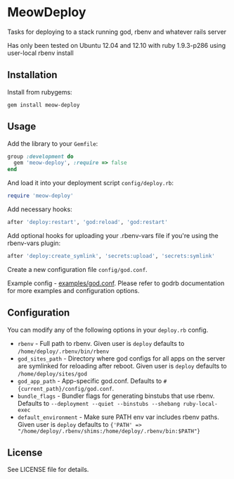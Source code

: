 # MeowDeploy

Tasks for deploying to a stack running god, rbenv and whatever rails server

Has only been tested on Ubuntu 12.04 and 12.10 with ruby 1.9.3-p286 using user-local rbenv install

## Installation

Install from rubygems:

```
gem install meow-deploy
```

## Usage

Add the library to your `Gemfile`:

```ruby
group :development do
  gem 'meow-deploy', :require => false
end
```

And load it into your deployment script `config/deploy.rb`:

```ruby
require 'meow-deploy'
```

Add necessary hooks:

```ruby
after 'deploy:restart', 'god:reload', 'god:restart'
```

Add optional hooks for uploading your .rbenv-vars file if you're using the rbenv-vars plugin:

```ruby
after 'deploy:create_symlink', 'secrets:upload', 'secrets:symlink'
```

Create a new configuration file `config/god.conf`.

Example config - [examples/god.conf](https://github.com/krisrang/meow-deploy/blob/master/examples/god.conf).
Please refer to godrb documentation for more examples and configuration options.

## Configuration

You can modify any of the following options in your `deploy.rb` config.

- `rbenv` - Full path to rbenv. Given user is `deploy` defaults to `/home/deploy/.rbenv/bin/rbenv`
- `god_sites_path` - Directory where god configs for all apps on the server are symlinked for reloading after reboot. Given user is `deploy` defaults to `/home/deploy/sites/god`
- `god_app_path` - App-specific god.conf. Defaults to `#{current_path}/config/god.conf`.
- `bundle_flags` - Bundler flags for generating binstubs that use rbenv. Defaults to `--deployment --quiet --binstubs --shebang ruby-local-exec`
- `default_environment` - Make sure PATH env var includes rbenv paths. Given user is `deploy` defaults to `{'PATH' => "/home/deploy/.rbenv/shims:/home/deploy/.rbenv/bin:$PATH"}`
          
## License

See LICENSE file for details.
